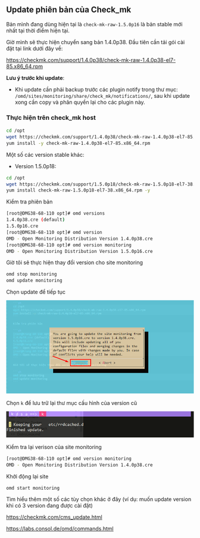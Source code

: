 ## Update phiên bản của Check_mk

Bản mình đang dùng hiện tại là `check-mk-raw-1.5.0p16` là bản stable mới nhất tại thời điểm hiện tại.

Giờ mình sẽ thực hiện chuyển sang bản 1.4.0p38. Đầu tiên cần tải gói cài đặt tại link dưới đây về:

https://checkmk.com/support/1.4.0p38/check-mk-raw-1.4.0p38-el7-85.x86_64.rpm

**Lưu ý trước khi update**:

* Khi update cần phải backup trước các plugin notify trong thư mục: `/omd/sites/monitoring/share/check_mk/notifications/`, sau khi update xong cần copy và phân quyền lại cho các plugin này.



### Thực hiện trên check_mk host

```sh
cd /opt
wget https://checkmk.com/support/1.4.0p38/check-mk-raw-1.4.0p38-el7-85.x86_64.rpm
yum install -y check-mk-raw-1.4.0p38-el7-85.x86_64.rpm
```

Một số các version stable khác:


* Version 1.5.0p18: 
```sh
cd /opt
wget https://checkmk.com/support/1.5.0p18/check-mk-raw-1.5.0p18-el7-38.x86_64.rpm
yum install check-mk-raw-1.5.0p18-el7-38.x86_64.rpm -y
```


Kiểm tra phiên bản

```sh
[root@DMG38-68-110 opt]# omd versions
1.4.0p38.cre (default)
1.5.0p16.cre
[root@DMG38-68-110 opt]# omd version
OMD - Open Monitoring Distribution Version 1.4.0p38.cre
[root@DMG38-68-110 opt]# omd version monitoring
OMD - Open Monitoring Distribution Version 1.5.0p16.cre
```

Giờ tôi sẽ thực hiện thay đổi version cho site monitoring

```sh
omd stop monitoring
omd update monitoring
```

Chọn update để tiếp tục

<img src="img/41.png">

Chọn `k` để lưu trữ lại thư mục cấu hình của version cũ

<img src="img/42.png">

Kiểm tra lại verison của site monitoring

```sh
[root@DMG38-68-110 opt]# omd version monitoring
OMD - Open Monitoring Distribution Version 1.4.0p38.cre
```

Khởi động lại site 

	omd start monitoring


Tìm hiểu thêm một số các tùy chọn khác ở đây (ví dụ: muốn update version khi có 3 version đang được cài đặt)

https://checkmk.com/cms_update.html

https://labs.consol.de/omd/commands.html




